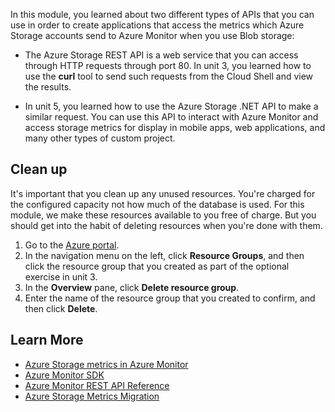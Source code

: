 In this module, you learned about two different types of APIs that you can use in order to create applications that access the metrics which Azure Storage accounts send to Azure Monitor when you use Blob storage:

- The Azure Storage REST API is a web service that you can access through HTTP requests through port 80. In unit 3, you learned how to use the **curl** tool to send such requests from the Cloud Shell and view the results.

- In unit 5, you learned how to use the Azure Storage .NET API to make a similar request. You can use this API to interact with Azure Monitor and access storage metrics for display in mobile apps, web applications, and many other types of custom project.

## Clean up

It's important that you clean up any unused resources. You're charged for the configured capacity not how much of the database is used. For this module, we make these resources available to you free of charge. But you should get into the habit of deleting resources when you're done with them.

1. Go to the [Azure portal](https://portal.azure.com/).
1. In the navigation menu on the left, click **Resource Groups**, and then click the resource group that you created as part of the optional exercise in unit 3.
1. In the **Overview** pane, click **Delete resource group**.
1. Enter the name of the resource group that you created to confirm, and then click **Delete**.

## Learn More

- [Azure Storage metrics in Azure Monitor](https://docs.microsoft.com/azure/storage/common/storage-metrics-in-azure-monitor)
- [Azure Monitor SDK](https://www.nuget.org/packages/Microsoft.Azure.Management.Monitor/)
- [Azure Monitor REST API Reference](https://docs.microsoft.com/rest/api/monitor/)
- [Azure Storage Metrics Migration](https://docs.microsoft.com/azure/storage/common/storage-metrics-migration)

